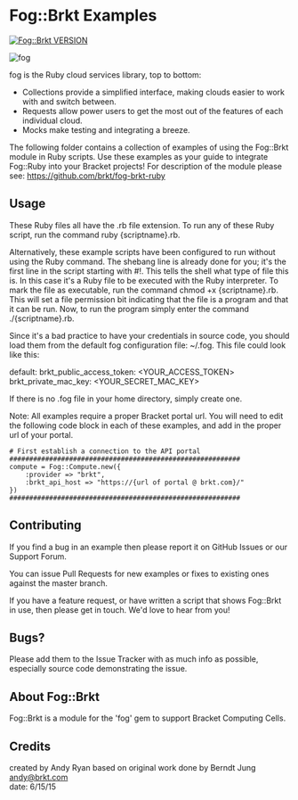 # Fog::Brkt Examples

[![Fog::Brkt VERSION](https://img.shields.io/badge/Fog%3A%3ABrkt%20Version-alpha-green.svg)](https://github.com/brkt/fog-brkt-ruby)

![fog](http://geemus.s3.amazonaws.com/fog.png)

fog is the Ruby cloud services library, top to bottom:

* Collections provide a simplified interface, making clouds easier to work with and switch between.
* Requests allow power users to get the most out of the features of each individual cloud.
* Mocks make testing and integrating a breeze.

The following folder contains a collection of examples of using the Fog::Brkt module in Ruby scripts. Use these examples as your guide to integrate Fog::Ruby into your Bracket projects! For  description of the module please see: https://github.com/brkt/fog-brkt-ruby 

## Usage

These Ruby files all have the .rb file extension. To run any of these Ruby script, run the command ruby {scriptname}.rb. 

Alternatively, these example scripts have been configured to run without using the Ruby command. The shebang line is already done for you; it's the first line in the script starting with #!. This tells the shell what type of file this is. In this case it's a Ruby file to be executed with the Ruby interpreter. To mark the file as executable, run the command chmod +x {scriptname}.rb. This will set a file permission bit indicating that the file is a program and that it can be run. Now, to run the program simply enter the command ./{scriptname}.rb.

Since it's a bad practice to have your credentials in source code, you should load them from the default fog configuration file: ~/.fog. This file could look like this:

default:
  brkt_public_access_token: <YOUR_ACCESS_TOKEN>
  brkt_private_mac_key: <YOUR_SECRET_MAC_KEY>

If there is no .fog file in your home directory, simply create one.

Note: All examples require a proper Bracket portal url. You will need to edit the following code block in each of these examples, and add in the proper url of your portal.

```
# First establish a connection to the API portal
##########################################################
compute = Fog::Compute.new({
    :provider => "brkt",
    :brkt_api_host => "https://{url of portal @ brkt.com}/"
})
##########################################################

```

## Contributing

If you find a bug in an example then please report it on GitHub Issues or our Support Forum.

You can issue Pull Requests for new examples or fixes to existing ones against the master branch.

If you have a feature request, or have written a script that shows Fog::Brkt in use, then please get in touch. We'd love to hear from you! 

## Bugs?

Please add them to the Issue Tracker with as much info as possible, especially source code demonstrating the issue.

## About Fog::Brkt

Fog::Brkt is a module for the 'fog' gem to support Bracket Computing Cells.

## Credits

created by Andy Ryan based on original work done by Berndt Jung<br>
andy@brkt.com<br>
date: 6/15/15